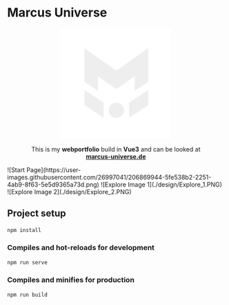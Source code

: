 # Marcus Universe

<p align="center">
<a target="_blank" href="https://marcus-universe.de"> <img src="./src/assets/logo/mu-logo.svg" width="256"> </a>
</p>
<p align="center">
This is my <b>webportfolio</b> build in <b>Vue3</b> and can be looked at 
<br>
<a target="_blank" href="https://marcus-universe.de"><b>marcus-universe.de</b></a>
</p>
![Start Page](https://user-images.githubusercontent.com/26997041/206869944-5fe538b2-2251-4ab9-8f63-5e5d9365a73d.png)
![Explore Image 1](./design/Explore_1.PNG)
![Explore Image 2](./design/Explore_2.PNG)

## Project setup

```
npm install
```

### Compiles and hot-reloads for development

```
npm run serve
```

### Compiles and minifies for production

```
npm run build
```
